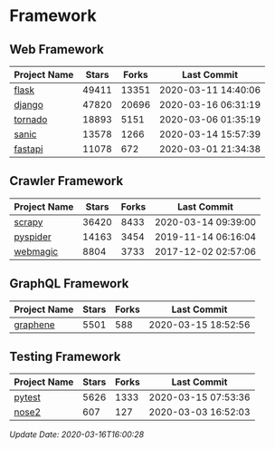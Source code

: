 # Framework

## Web Framework

| Project Name | Stars | Forks | Last Commit |
| ------------ | ----- | ----- | ----------- |
| [flask](https://github.com/pallets/flask) | 49411 | 13351 | 2020-03-11 14:40:06 |
| [django](https://github.com/django/django) | 47820 | 20696 | 2020-03-16 06:31:19 |
| [tornado](https://github.com/tornadoweb/tornado) | 18893 | 5151 | 2020-03-06 01:35:19 |
| [sanic](https://github.com/huge-success/sanic) | 13578 | 1266 | 2020-03-14 15:57:39 |
| [fastapi](https://github.com/tiangolo/fastapi) | 11078 | 672 | 2020-03-01 21:34:38 |

## Crawler Framework

| Project Name | Stars | Forks | Last Commit |
| ------------ | ----- | ----- | ----------- |
| [scrapy](https://github.com/scrapy/scrapy) | 36420 | 8433 | 2020-03-14 09:39:00 |
| [pyspider](https://github.com/binux/pyspider) | 14163 | 3454 | 2019-11-14 06:16:04 |
| [webmagic](https://github.com/code4craft/webmagic) | 8804 | 3733 | 2017-12-02 02:57:06 |

## GraphQL Framework

| Project Name | Stars | Forks | Last Commit |
| ------------ | ----- | ----- | ----------- |
| [graphene](https://github.com/graphql-python/graphene) | 5501 | 588 | 2020-03-15 18:52:56 |

## Testing Framework

| Project Name | Stars | Forks | Last Commit |
| ------------ | ----- | ----- | ----------- |
| [pytest](https://github.com/pytest-dev/pytest) | 5626 | 1333 | 2020-03-15 07:53:36 |
| [nose2](https://github.com/nose-devs/nose2) | 607 | 127 | 2020-03-03 16:52:03 |

*Update Date: 2020-03-16T16:00:28*